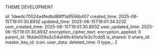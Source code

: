 THEME DEVELOPMENT

id: 1deedc70024a4fedbd88ff1a9556b407
created_time: 2025-06-15T19:01:30.893Z
updated_time: 2025-06-15T19:01:34.323Z
user_created_time: 2025-06-15T19:01:30.893Z
user_updated_time: 2025-06-15T19:01:30.893Z
encryption_cipher_text: 
encryption_applied: 0
parent_id: 18dde059a2c04a149c40efa7e3c7cdd5
is_shared: 0
share_id: 
master_key_id: 
icon: 
user_data: 
deleted_time: 0
type_: 2